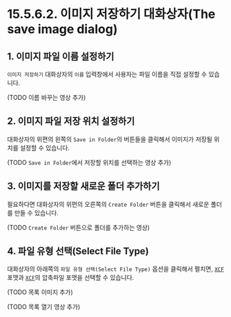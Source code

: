 # 15.5.6.2. 이미지 저장하기 대화상자(The save image dialog)

<a id="15-05-06-02-s1"></a>

## 1. 이미지 파일 이름 설정하기
`이미지 저장하기` 대화상자의 `이름` 입력창에서 사용자는 파일 이름을 직접 설정할 수 있습니다.

(TODO 이름 바꾸는 영상 추가)

<a id="15-05-06-02-s2"></a>

## 2. 이미지 파일 저장 위치 설정하기
대화상자의 위편의 왼쪽의 `Save in Folder`의 버튼들을 클릭해서 이미지가 저장될 위치를 설정할 수 있습니다.

(TODO `Save in Folder`에서 저장할 위치를 선택하는 영상 추가)

<a id="15-05-06-02-s3"></a>

## 3. 이미지를 저장할 새로운 폴더 추가하기
필요하다면 대화상자의 위편의 오른쪽의 `Create Folder` 버튼을 클릭해서 새로운 폴더를 만들 수 있습니다.

(TODO `Create Folder` 버튼으로 폴더를 추가하는 영상)

<a id="15-05-06-02-s4"></a>

## 4. 파일 유형 선택(Select File Type)
대화상자의 아래쪽의 `파일 유형 선택(Select File Type)` 옵션을 클릭해서 펼치면, [`XCF`](./19-glossaryx-xcf.md) 포맷과 [`XCF`](./19-glossaryx-xcf.md)의 압축파일 포맷을 선택할 수 있습니다.

(TODO 목록 이미지 추가)

(TODO 목록 열기 영상 추가)